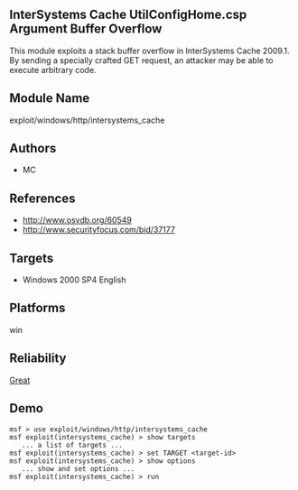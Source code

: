 ## InterSystems Cache UtilConfigHome.csp Argument Buffer Overflow

This module exploits a stack buffer overflow in InterSystems 
Cache 2009.1. By sending a specially crafted GET request, an 
attacker may be able to execute arbitrary code.


## Module Name
exploit/windows/http/intersystems_cache

## Authors
* MC


## References
* http://www.osvdb.org/60549
* http://www.securityfocus.com/bid/37177



## Targets
* Windows 2000 SP4 English


## Platforms
win

## Reliability
[Great](https://github.com/rapid7/metasploit-framework/wiki/Exploit-Ranking)

## Demo

```
msf > use exploit/windows/http/intersystems_cache
msf exploit(intersystems_cache) > show targets
   ... a list of targets ...
msf exploit(intersystems_cache) > set TARGET <target-id>
msf exploit(intersystems_cache) > show options
   ... show and set options ...
msf exploit(intersystems_cache) > run
```
    
    